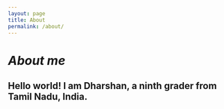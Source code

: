 ```yaml
---
layout: page
title: About
permalink: /about/
---
```

# ***About me***
## Hello world! I am Dharshan, a ninth grader from Tamil Nadu, India. 
